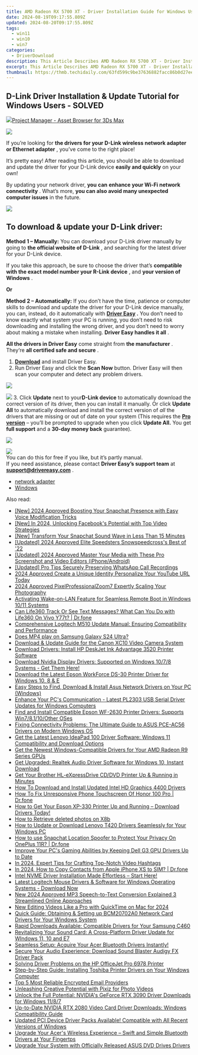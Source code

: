 ```yaml
---
title: AMD Radeon RX 5700 XT - Driver Installation Guide for Windows Users (Windows 11 to 7)
date: 2024-08-19T09:17:55.809Z
updated: 2024-08-20T09:17:55.809Z
tags:
  - win11
  - win10
  - win7
categories:
  - DriverDownload
description: This Article Describes AMD Radeon RX 5700 XT - Driver Installation Guide for Windows Users (Windows 11 to 7)
excerpt: This Article Describes AMD Radeon RX 5700 XT - Driver Installation Guide for Windows Users (Windows 11 to 7)
thumbnail: https://thmb.techidaily.com/63fd599c9be37636882facc86b0d27ee700429a93697161a134c6af27a69e27e.jpg
---
```


## D-Link Driver Installation & Update Tutorial for Windows Users - SOLVED

<!-- affiliate ads begin -->
<a href="https://secure.2checkout.com/order/checkout.php?PRODS=4709458&QTY=1&AFFILIATE=108875&CART=1"><img src="https://3d-kstudio.com/wp-content/uploads/2014/02/Project-Manager-3D-Models-4-800x800.jpg" border="0">Project Manager - Asset Browser for 3Ds Max</a>
<!-- affiliate ads end -->
![](https://images.drivereasy.com/wp-content/uploads/2018/12/snap000190-300x277.png)

 If you’re looking for **the drivers for your D-Link wireless network adapter or Ethernet adapter** , you’ve come to the right place!

 It’s pretty easy! After reading this article, you should be able to download and update the driver for your D-Link device **easily and quickly** on your own!

 By updating your network driver, **you**  **can**  **enhance your Wi-Fi network connectivity** . What’s more, **you can also avoid many unexpected computer issues**   in the future.

<!-- affiliate ads begin -->
<a href="https://store.revouninstaller.com/order/checkout.php?PRODS=27889512&QTY=1&AFFILIATE=108875&CART=1"><img src="https://secure.avangate.com/images/merchant/4282ec8de8c9be897e7aff4aa231b1a4/728__90.jpg" border="0"></a>
<!-- affiliate ads end -->
## **To download & update your D-Link driver:**

**Method 1 – Manually:**  You can download your D-Link driver manually by going to **the official website of D-Link** , and searching for the latest driver for your D-Link device.

 If you take this approach, be sure to choose the driver that’s **compatible with the exact model number your R-Link device** , and **your version of Windows** .

**Or**

**Method 2 – Automatically:**   If you don’t have the time, patience or computer skills to download and update the driver for your D-Link device manually, you can, instead, do it automatically with **[Driver Easy](https://tools.techidaily.com/drivereasy/download/) .**  You don’t need to know exactly what system your PC is running, you don’t need to risk downloading and installing the wrong driver, and you don’t need to worry about making a mistake when installing. **Driver Easy handles it all** .

**All the drivers in Driver Easy** come straight from **the manufacturer** . They‘re **all certified safe and secure** .

1. **[Download](https://tools.techidaily.com/drivereasy/download/)**  and install Driver Easy.
2. Run Driver Easy and click the **Scan Now**  button. Driver Easy will then scan your computer and detect any problem drivers.  
<!-- affiliate ads begin -->
<a href="https://shop.copernic.com/order/checkout.php?PRODS=41033095&QTY=1&AFFILIATE=108875&CART=1"><img src="https://secure.2checkout.com/images/merchant/8d30aa96e72440759f74bd2306c1fa3d/Copernic-2023-Affiliate-728x90-Advanced-3YR.png" border="0"></a>
<!-- affiliate ads end -->
![](https://images.drivereasy.com/wp-content/uploads/2018/12/snap000192.png)
3. Click **Update**  next to your**D-Link device** to automatically download the correct version of its driver, then you can install it manually. Or click **Update All**  to automatically download and install the correct version of _all_  the drivers that are missing or out of date on your system (This requires the **[Pro version](https://tools.techidaily.com/drivereasy/download/)**  – you’ll be prompted to upgrade when you click **Update All.** You get **full support**  and a **30-day money back**  guarantee).  
<!-- affiliate ads begin -->
<a href="https://estore.winxdvd.com/order/checkout.php?PRODS=12653853&QTY=1&AFFILIATE=108875&CART=1"><img src="https://secure.avangate.com/images/merchant/bcb41ccdc4363c6848a1d760f26c28a0/products/14_videoproc-converter-ai-box.png" border="0"></a>
<!-- affiliate ads end -->
![](https://images.drivereasy.com/wp-content/uploads/2018/12/snap000191.png)  
 You can do this for free if you like, but it’s partly manual.  
 If you need assistance, please contact **Driver Easy’s support team** at [**support@drivereasy.com**](https://tools.techidaily.com/drivereasy/download/) .

* [network adapter](https://tools.techidaily.com/drivereasy/download/)
* [Windows](https://tools.techidaily.com/drivereasy/download/)

<ins class="adsbygoogle"
     style="display:block"
     data-ad-format="autorelaxed"
     data-ad-client="ca-pub-7571918770474297"
     data-ad-slot="1223367746"></ins>



<ins class="adsbygoogle"
     style="display:block"
     data-ad-client="ca-pub-7571918770474297"
     data-ad-slot="8358498916"
     data-ad-format="auto"
     data-full-width-responsive="true"></ins>

<span class="atpl-alsoreadstyle">Also read:</span>
<div><ul>
<li><a href="https://snapchat-videos.techidaily.com/new-2024-approved-boosting-your-snapchat-presence-with-easy-voice-modification-tricks/"><u>[New] 2024 Approved  Boosting Your Snapchat Presence with Easy Voice Modification Tricks</u></a></li>
<li><a href="https://facebook-video-files.techidaily.com/new-in-2024-unlocking-facebooks-potential-with-top-video-strategies/"><u>[New] In 2024, Unlocking Facebook's Potential with Top Video Strategies</u></a></li>
<li><a href="https://snapchat-videos.techidaily.com/new-transform-your-snapchat-sound-wave-in-less-than-15-minutes/"><u>[New] Transform Your Snapchat Sound Wave in Less Than 15 Minutes</u></a></li>
<li><a href="https://fox-glue.techidaily.com/updated-2024-approved-elite-speedsters-snowspeedcrosss-best-of-22/"><u>[Updated] 2024 Approved  Elite Speedsters  Snowspeedcross's Best of '22</u></a></li>
<li><a href="https://fox-boxes.techidaily.com/updated-2024-approved-master-your-media-with-these-pro-screenshot-and-video-editors-iphoneandroid/"><u>[Updated] 2024 Approved  Master Your Media with These Pro Screenshot and Video Editors (iPhone/Android)</u></a></li>
<li><a href="https://screen-recording.techidaily.com/updated-pro-tips-securely-preserving-whatsapp-call-recordings/"><u>[Updated] Pro Tips  Securely Preserving WhatsApp Call Recordings</u></a></li>
<li><a href="https://youtube-clips.techidaily.com/2024-approved-create-a-unique-identity-personalize-your-youtube-url-today/"><u>2024 Approved  Create a Unique Identity  Personalize Your YouTube URL Today</u></a></li>
<li><a href="https://fox-hovers.techidaily.com/2024-approved-pixelprofessionalzoom7-expertly-scaling-your-photography/"><u>2024 Approved  PixelProfessionalZoom7  Expertly Scaling Your Photography</u></a></li>
<li><a href="https://win-forum.techidaily.com/activating-wake-on-lan-feature-for-seamless-remote-boot-in-windows-1011-systems/"><u>Activating Wake-on-LAN Feature for Seamless Remote Boot in Windows 10/11 Systems</u></a></li>
<li><a href="https://fake-location.techidaily.com/can-life360-track-or-see-text-messages-what-can-you-do-with-life360-on-vivo-y77t-drfone-by-drfone-virtual-android/"><u>Can Life360 Track Or See Text Messages? What Can You Do with Life360 On Vivo Y77t? | Dr.fone</u></a></li>
<li><a href="https://win-dash.techidaily.com/comprehensive-logitech-m510-update-manual-ensuring-compatibility-and-performance/"><u>Comprehensive Logitech M510 Update Manual: Ensuring Compatibility and Performance</u></a></li>
<li><a href="https://phone-solutions.techidaily.com/does-mp4-play-on-samsung-galaxy-s24-ultra-by-aiseesoft-video-converter-play-mp4-on-android/"><u>Does MP4 play on Samsung Galaxy S24 Ultra?</u></a></li>
<li><a href="https://win-dash.techidaily.com/download-and-update-guide-for-the-canon-xc10-video-camera-system/"><u>Download & Update Guide for the Canon XC10 Video Camera System</u></a></li>
<li><a href="https://win-dash.techidaily.com/download-drivers-install-hp-deskjet-ink-advantage-3520-printer-software/"><u>Download Drivers: Install HP DeskJet Ink Advantage 3520 Printer Software</u></a></li>
<li><a href="https://win-dash.techidaily.com/1722972231894-download-nvidia-display-drivers-supported-on-windows-1078-systems-get-them-here/"><u>Download Nvidia Display Drivers: Supported on Windows 10/7/8 Systems - Get Them Here!</u></a></li>
<li><a href="https://win-dash.techidaily.com/download-the-latest-epson-workforce-ds-30-printer-driver-for-windows-10-8-and-e/"><u>Download the Latest Epson WorkForce DS-30 Printer Driver for Windows 10, 8 & E</u></a></li>
<li><a href="https://driver-download.techidaily.com/easy-steps-to-find-download-and-install-asus-network-drivers-on-your-pc-windows/"><u>Easy Steps to Find, Download & Install Asus Network Drivers on Your PC (Windows)</u></a></li>
<li><a href="https://win-dash.techidaily.com/enhance-your-pcs-communication-latest-pl2303-usb-serial-driver-updates-for-windows-computers/"><u>Enhance Your PC's Communication - Latest PL2303 USB Serial Driver Updates for Windows Computers</u></a></li>
<li><a href="https://win-dash.techidaily.com/find-and-install-compatible-epson-wf-2630-printer-drivers-supports-win78110other-oses/"><u>Find and Install Compatible Epson WF-2630 Printer Drivers: Supports Win7/8.1/10/Other OSes</u></a></li>
<li><a href="https://win-dash.techidaily.com/fixing-connectivity-problems-the-ultimate-guide-to-asus-pce-ac56-drivers-on-modern-windows-os/"><u>Fixing Connectivity Problems: The Ultimate Guide to ASUS PCE-AC56 Drivers on Modern Windows OS</u></a></li>
<li><a href="https://win-dash.techidaily.com/get-the-latest-lenovo-ideapad-100-driver-software-windows-11-compatibility-and-download-options/"><u>Get the Latest Lenovo IdeaPad 100 Driver Software: Windows 11 Compatibility and Download Options</u></a></li>
<li><a href="https://win-dash.techidaily.com/get-the-newest-windows-compatible-drivers-for-your-amd-radeon-r9-series-gpus/"><u>Get the Newest Windows-Compatible Drivers for Your AMD Radeon R9 Series GPUs</u></a></li>
<li><a href="https://win-dash.techidaily.com/get-upgraded-realtek-audio-driver-software-for-windows-10-instant-download/"><u>Get Upgraded: Realtek Audio Driver Software for Windows 10, Instant Download</u></a></li>
<li><a href="https://win-dash.techidaily.com/get-your-brother-hl-expressdrive-cddvd-printer-up-and-running-in-minutes/"><u>Get Your Brother HL-eXpressDrive CD/DVD Printer Up & Running in Minutes</u></a></li>
<li><a href="https://win-dash.techidaily.com/how-to-download-and-install-updated-intel-hd-graphics-4400-drivers/"><u>How To Download and Install Updated Intel HD Graphics 4400 Drivers</u></a></li>
<li><a href="https://fix-guide.techidaily.com/how-to-fix-unresponsive-phone-touchscreen-of-honor-100-pro-drfone-by-drfone-fix-android-problems-fix-android-problems/"><u>How To Fix Unresponsive Phone Touchscreen Of Honor 100 Pro | Dr.fone</u></a></li>
<li><a href="https://win-dash.techidaily.com/how-to-get-your-epson-xp-330-printer-up-and-running-download-drivers-today/"><u>How to Get Your Epson XP-330 Printer Up and Running – Download Drivers Today!</u></a></li>
<li><a href="https://blog-min.techidaily.com/how-to-retrieve-deleted-photos-on-x8b-by-stellar-photo-recovery-android-mobile-photo-recover/"><u>How to Retrieve deleted photos on X8b</u></a></li>
<li><a href="https://win-dash.techidaily.com/how-to-update-or-download-lenovo-t420-drivers-seamlessly-for-your-windows-pc/"><u>How to Update or Download Lenovo T420 Drivers Seamlessly for Your Windows PC</u></a></li>
<li><a href="https://change-location.techidaily.com/how-to-use-snapchat-location-spoofer-to-protect-your-privacy-on-oneplus-11r-drfone-by-drfone-virtual-android/"><u>How to use Snapchat Location Spoofer to Protect Your Privacy On OnePlus 11R? | Dr.fone</u></a></li>
<li><a href="https://win-dash.techidaily.com/improve-your-pcs-gaming-abilities-by-keeping-dell-g3-gpu-drivers-up-to-date/"><u>Improve Your PC's Gaming Abilities by Keeping Dell G3 GPU Drivers Up to Date</u></a></li>
<li><a href="https://youtube-stream.techidaily.com/in-2024-expert-tips-for-crafting-top-notch-video-hashtags/"><u>In 2024, Expert Tips for Crafting Top-Notch Video Hashtags</u></a></li>
<li><a href="https://iphone-transfer.techidaily.com/in-2024-how-to-copy-contacts-from-apple-iphone-xs-to-sim-drfone-by-drfone-transfer-from-ios/"><u>In 2024, How to Copy Contacts from Apple iPhone XS to SIM? | Dr.fone</u></a></li>
<li><a href="https://win-dash.techidaily.com/1722961067504-intel-nvme-driver-installation-made-effortless-start-here/"><u>Intel NVME Driver Installation Made Effortless – Start Here!</u></a></li>
<li><a href="https://win-dash.techidaily.com/latest-logitech-mouse-drivers-and-software-for-windows-operating-systems-download-now/"><u>Latest Logitech Mouse Drivers & Software for Windows Operating Systems - Download Now</u></a></li>
<li><a href="https://voice-adjusting.techidaily.com/new-2024-approved-mp3-speech-to-text-conversion-explained-3-streamlined-online-approaches/"><u>New 2024 Approved MP3 Speech-to-Text Conversion Explained 3 Streamlined Online Approaches</u></a></li>
<li><a href="https://video-creation-software.techidaily.com/new-editing-videos-like-a-pro-with-quicktime-on-mac-for-2024/"><u>New Editing Videos Like a Pro with QuickTime on Mac for 2024</u></a></li>
<li><a href="https://win-dash.techidaily.com/quick-guide-obtaining-and-setting-up-bcm20702a0-network-card-drivers-for-your-windows-system/"><u>Quick Guide: Obtaining & Setting up BCM20702A0 Network Card Drivers for Your Windows System</u></a></li>
<li><a href="https://win-dash.techidaily.com/rapid-downloads-available-compatible-drivers-for-your-samsung-c460/"><u>Rapid Downloads Available: Compatible Drivers for Your Samsung C460</u></a></li>
<li><a href="https://win-dash.techidaily.com/revitalizing-your-sound-card-a-cross-platform-driver-update-for-windows-11-10-and-e7/"><u>Revitalizing Your Sound Card: A Cross-Platform Driver Update for WIndows 11, 10 and E7</u></a></li>
<li><a href="https://win-dash.techidaily.com/1722971842050-seamless-setup-acquire-your-acer-bluetooth-drivers-instantly/"><u>Seamless Setup: Acquire Your Acer Bluetooth Drivers Instantly!</u></a></li>
<li><a href="https://win-dash.techidaily.com/secure-your-audio-experience-download-sound-blaster-audigy-fx-driver-pack/"><u>Secure Your Audio Experience: Download Sound Blaster Audigy FX Driver Pack</u></a></li>
<li><a href="https://win-dash.techidaily.com/solving-driver-problems-on-the-hp-officejet-pro-6978-printer/"><u>Solving Driver Problems on the HP OfficeJet Pro 6978 Printer</u></a></li>
<li><a href="https://win-dash.techidaily.com/step-by-step-guide-installing-toshiba-printer-drivers-on-your-windows-computer/"><u>Step-by-Step Guide: Installing Toshiba Printer Drivers on Your Windows Computer</u></a></li>
<li><a href="https://tech-recovery.techidaily.com/top-5-most-reliable-encrypted-email-providers/"><u>Top 5 Most Reliable Encrypted Email Providers</u></a></li>
<li><a href="https://fox-http.techidaily.com/unleashing-creative-potential-with-pixiz-for-photo-videos/"><u>Unleashing Creative Potential with Pixiz for Photo Videos</u></a></li>
<li><a href="https://win-dash.techidaily.com/unlock-the-full-potential-nvidias-geforce-rtx-3090-driver-downloads-for-windows-1187/"><u>Unlock the Full Potential: NVIDIA's GeForce RTX 3090 Driver Downloads for Windows 11/8/7</u></a></li>
<li><a href="https://win-dash.techidaily.com/up-to-date-nvidia-rtx-2080-video-card-driver-downloads-windows-compatibility-guide/"><u>Up-to-Date NVIDIA RTX 2080 Video Card Driver Downloads: Windows Compatibility Guide</u></a></li>
<li><a href="https://win-dash.techidaily.com/updated-pci-device-driver-packs-available-compatible-with-all-recent-versions-of-windows/"><u>Updated PCI Device Driver Packs Available! Compatible with All Recent Versions of Windows</u></a></li>
<li><a href="https://win-dash.techidaily.com/upgrade-your-acers-wireless-experience-swift-and-simple-bluetooth-drivers-at-your-fingertps/"><u>Upgrade Your Acer's Wireless Experience – Swift and Simple Bluetooth Drivers at Your Fingertps</u></a></li>
<li><a href="https://win-dash.techidaily.com/upgrade-your-system-with-officially-released-asus-dvd-drives-drivers/"><u>Upgrade Your System with Officially Released ASUS DVD Drives Drivers</u></a></li>
</ul></div>
